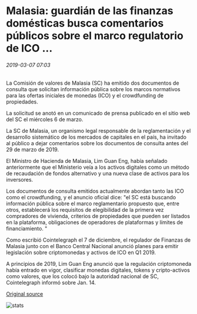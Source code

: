 # Malasia: guardián de las finanzas domésticas busca comentarios públicos sobre el marco regulatorio de ICO ...

###### 2019-03-07 07:03

La Comisión de valores de Malasia (SC) ha emitido dos documentos de consulta que solicitan información pública sobre los marcos normativos para las ofertas iniciales de monedas (ICO) y el crowdfunding de propiedades.

La solicitud se anotó en un comunicado de prensa publicado en el sitio web del SC el miércoles 6 de marzo.

La SC de Malasia, un organismo legal responsable de la reglamentación y el desarrollo sistemático de los mercados de capitales en el país, ha invitado al público a dejar comentarios sobre los documentos de consulta antes del 29 de marzo de 2019.

El Ministro de Hacienda de Malasia, Lim Guan Eng, había señalado anteriormente que el Ministerio veía a los activos digitales como un método de recaudación de fondos alternativo y una nueva clase de activos para los inversores.

Los documentos de consulta emitidos actualmente abordan tanto las ICO como el crowdfunding, y el anuncio oficial dice: "el SC está buscando información pública sobre el marco reglamentario propuesto que, entre otros, establecerá los requisitos de elegibilidad de la primera vez compradores de vivienda, criterios de propiedades que pueden ser listados en la plataforma, obligaciones de operadores de plataformas y límites de financiamiento. "

Como escribió Cointelegraph el 7 de diciembre, el regulador de Finanzas de Malasia junto con el Banco Central Nacional anunció planes para emitir legislación sobre criptomonedas y activos de ICO en Q1 2019.

A principios de 2019, Lim Guan Eng anunció que la regulación criptomoneda había entrado en vigor, clasificar monedas digitales, tokens y cripto-activos como valores, que los colocó bajo la autoridad nacional de SC, Cointelegraph informó sobre Jan. 14.

[Original source](https://cointelegraph.com/news/malaysia-domestic-finance-watchdog-seeks-public-feedback-on-ico-regulatory-framework)

![stats](https://c.statcounter.com/11760860/0/a89fa40b/1/ "stats")